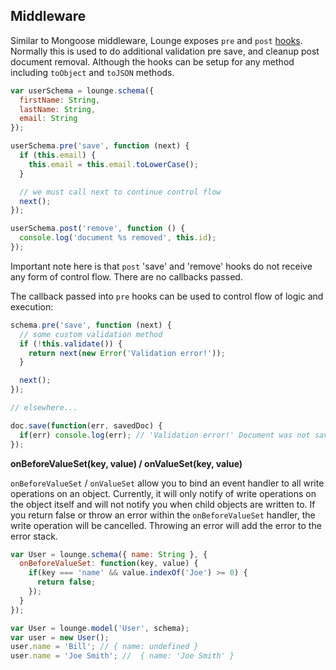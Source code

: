## Middleware <a id="middleware"></a>

Similar to Mongoose middleware, Lounge exposes `pre` and `post` [hooks](https://www.npmjs.com/package/hooks-fixed).
Normally this is used to do additional validation pre save, and cleanup post document removal. Although the hooks can be
setup for any method including `toObject` and `toJSON` methods.


```js
var userSchema = lounge.schema({
  firstName: String,
  lastName: String,
  email: String
});

userSchema.pre('save', function (next) {
  if (this.email) {
    this.email = this.email.toLowerCase();
  }

  // we must call next to continue control flow
  next();
});

userSchema.post('remove', function () {
  console.log('document %s removed', this.id);
});
```

Important note here is that `post` 'save' and 'remove' hooks do not receive any form of control flow. There are no
callbacks passed.

The callback passed into `pre` hooks can be used to control flow of logic and execution:

```js
schema.pre('save', function (next) {
  // some custom validation method
  if (!this.validate()) {
    return next(new Error('Validation error!'));
  }

  next();
});

// elsewhere...

doc.save(function(err, savedDoc) {
  if(err) console.log(err); // 'Validation error!' Document was not saved
});
```

**onBeforeValueSet(key, value) / onValueSet(key, value)**

`onBeforeValueSet` / `onValueSet` allow you to bind an event handler to all write operations on an object.
Currently, it will only notify of write operations on the object itself and will not notify you when child objects are
written to. If you return false or throw an error within the `onBeforeValueSet` handler, the write operation will be
cancelled. Throwing an error will add the error to the error stack.

```js
var User = lounge.schema({ name: String }, {
  onBeforeValueSet: function(key, value) {
    if(key === 'name' && value.indexOf('Joe') >= 0) {
      return false;
    });
  }
});

var User = lounge.model('User', schema);
var user = new User();
user.name = 'Bill'; // { name: undefined }
user.name = 'Joe Smith'; //  { name: 'Joe Smith' }
```

